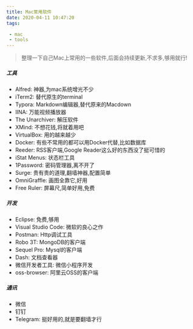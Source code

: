```yaml
---
title: Mac常用软件
date: 2020-04-11 10:47:20
tags:

 - mac
 - tools
---
```


> 整理一下自己Mac上常用的一些软件,后面会持续更新,不求多,够用就行!

##### 工具

- Alfred: 神器,为mac系统增光不少
- iTerm2: 替代原生的terminal
- Typora: Markdown编辑器,替代原来的Macdown
- IINA: 万能视频播放器
- The Unarchiver: 解压软件
- XMind: 不想花钱,将就着用吧
- VirtualBox: 用的越来越少
- Docker: 有些不常用的都可以用Docker代替,比如数据库
- Reeder: RSS客户端,Google Reader这么好的东西没了挺可惜的
- iStat Menus: 状态栏工具
- 1Password: 密码管理器,离不开了
- Surge: 贵有贵的道理,翻墙神器,配置简单
- OmniGraffle: 画图全靠它,好用
- Free Ruler: 屏幕尺,简单好用,免费

##### 开发

- Eclipse: 免费,够用
- Visual Studio Code: 微软的良心之作
- Postman: Http调试工具
- Robo 3T: MongoDB的客户端
- Sequel Pro: Mysql的客户端
- Dash: 文档查看器
- 微信开发者工具: 微信小程序开发
- oss-browser: 阿里云OSS的客户端

##### 通讯

- 微信
- 钉钉
- Telegram: 挺好用的,就是要翻墙才行

